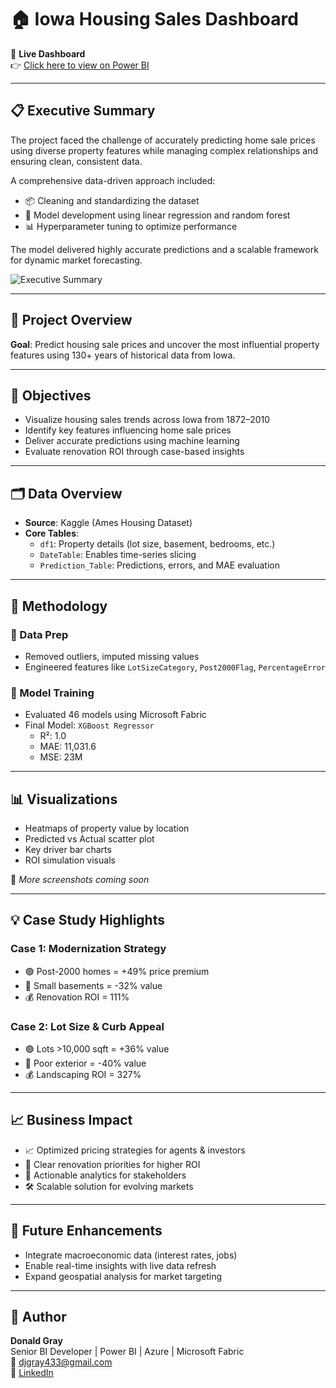 # 🏠 Iowa Housing Sales Dashboard

🔗 **Live Dashboard**  
👉 [Click here to view on Power BI](https://app.powerbi.com/view?r=eyJrIjoiMmEwM2VkOTQtODY3My00NmQxLTgzMGEtMTVjNTM5YmY0ZjlkIiwidCI6ImYxYWQ2ODFmLTZmNjItNDNhOS04MjQxLTA3MDMxNjBlMTM0OCIsImMiOjN9)

---

## 📋 Executive Summary

The project faced the challenge of accurately predicting home sale prices using diverse property features while managing complex relationships and ensuring clean, consistent data.

A comprehensive data-driven approach included:
- 📦 Cleaning and standardizing the dataset
- 🧠 Model development using linear regression and random forest
- 📊 Hyperparameter tuning to optimize performance

The model delivered highly accurate predictions and a scalable framework for dynamic market forecasting.

![Executive Summary](iexecutive%20summary.png)

---

## 📌 Project Overview

**Goal**: Predict housing sale prices and uncover the most influential property features using 130+ years of historical data from Iowa.

---

## 🎯 Objectives

- Visualize housing sales trends across Iowa from 1872–2010  
- Identify key features influencing home sale prices  
- Deliver accurate predictions using machine learning  
- Evaluate renovation ROI through case-based insights  

---

## 🗂️ Data Overview

- **Source**: Kaggle (Ames Housing Dataset)
- **Core Tables**:
  - `df1`: Property details (lot size, basement, bedrooms, etc.)
  - `DateTable`: Enables time-series slicing
  - `Prediction_Table`: Predictions, errors, and MAE evaluation

---

## 🧪 Methodology

### 🧼 Data Prep
- Removed outliers, imputed missing values
- Engineered features like `LotSizeCategory`, `Post2000Flag`, `PercentageError`

### 🤖 Model Training
- Evaluated 46 models using Microsoft Fabric
- Final Model: `XGBoost Regressor`
  - R²: 1.0
  - MAE: 11,031.6
  - MSE: 23M

---

## 📊 Visualizations

- Heatmaps of property value by location
- Predicted vs Actual scatter plot
- Key driver bar charts
- ROI simulation visuals

📸 *More screenshots coming soon*

---

## 💡 Case Study Highlights

### Case 1: Modernization Strategy
- 🟢 Post-2000 homes = +49% price premium  
- 🔴 Small basements = -32% value  
- 💰 Renovation ROI = 111%

### Case 2: Lot Size & Curb Appeal
- 🟢 Lots >10,000 sqft = +36% value  
- 🔴 Poor exterior = -40% value  
- 💰 Landscaping ROI = 327%

---

## 📈 Business Impact

- 📈 Optimized pricing strategies for agents & investors
- 🎯 Clear renovation priorities for higher ROI
- 🧠 Actionable analytics for stakeholders
- 🛠️ Scalable solution for evolving markets

---

## 🚀 Future Enhancements

- Integrate macroeconomic data (interest rates, jobs)
- Enable real-time insights with live data refresh
- Expand geospatial analysis for market targeting

---

## 👤 Author

**Donald Gray**  
Senior BI Developer | Power BI | Azure | Microsoft Fabric  
📧 djgray433@gmail.com  
🔗 [LinkedIn](https://www.linkedin.com/in/donald-gray-9576119b/)

